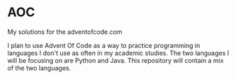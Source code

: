 # AOC
My solutions for the adventofcode.com

I plan to use Advent Of Code as a way to practice programming in languages I don't use as often in my academic studies. The two languages I will be focusing on are Python and Java. This repository will contain a mix of the two languages. 

